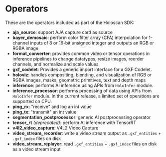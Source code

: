 # Operators

These are the operators included as part of the Holoscan SDK:

- **aja_source**: support AJA capture card as source
- **bayer_demosaic**: perform color filter array (CFA) interpolation for 1-channel inputs of 8 or 16-bit unsigned integer and outputs an RGB or RGBA image
- **format_converter**: provides common video or tensor operations in inference pipelines to change datatypes, resize images, reorder channels, and normalize and scale values.
- **gxf_codelet**: Provides a generic import interface for a GXF Codelet.
- **holoviz**: handles compositing, blending, and visualization of RGB or RGBA images, masks, geometric primitives, text and depth maps
- **inference**: performs AI inference using APIs from `HoloInfer` module.
- **inference_processor**: performs processing of data using APIs from `HoloInfer` module. In the current release, a limited set of operations are supported on CPU.
- **ping_rx**: "receive" and log an int value
- **ping_tx**: "transmit" an int value
- **segmentation_postprocessor**: generic AI postprocessing operator
- **tensor_rt** *(deprecated)*: perform AI inference with TensorRT
- **v4l2_video_capture**: V4L2 Video Capture
- **video_stream_recorder**: write a video stream output as `.gxf_entities` + `.gxf_index` files on disk
- **video_stream_replayer**: read `.gxf_entities` + `.gxf_index` files on disk as a video stream input
